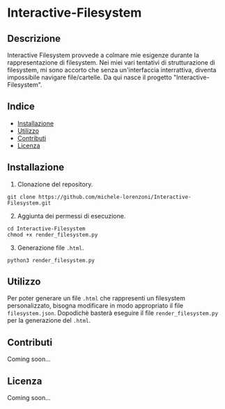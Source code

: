 # Interactive-Filesystem
## Descrizione
Interactive Filesystem provvede a colmare mie esigenze durante la rappresentazione di filesystem. Nei miei vari tentativi di strutturazione di filesystem, mi sono accorto che senza un'interfaccia interrattiva, diventa impossibile navigare file/cartelle. Da qui nasce il progetto "Interactive-Filesystem".

## Indice
- [Installazione](#Installazione)
- [Utilizzo](#Utilizzo)
- [Contributi](#Contributi)
- [Licenza](#Licenza)

## Installazione
1. Clonazione del repository.
```
git clone https://github.com/michele-lorenzoni/Interactive-Filesystem.git
```

2. Aggiunta dei permessi di esecuzione.
```
cd Interactive-Filesystem
chmod +x render_filesystem.py
```

3. Generazione file ```.html```.
```
python3 render_filesystem.py
```

## Utilizzo
Per poter generare un file ```.html``` che rappresenti un filesystem personalizzato, bisogna modificare in modo appropriato il file ```filesystem.json```. Dopodichè basterà eseguire il file ```render_filesystem.py``` per la generazione del ```.html```.

## Contributi
Coming soon...

## Licenza
Coming soon...